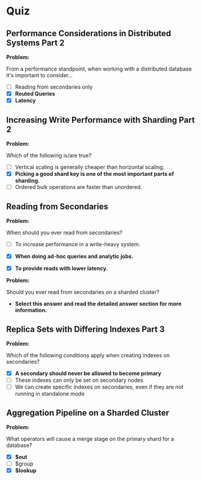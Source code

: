 # Quiz

## Performance Considerations in Distributed Systems Part 2

**Problem:**

From a performance standpoint, when working with a distributed database it's important to consider...

- [ ] Reading from secondaries only
- [x] **Routed Queries**
- [x] **Latency**

## Increasing Write Performance with Sharding Part 2

**Problem:**

Which of the following is/are true?

- [ ] Vertical scaling is generally cheaper than horizontal scaling.
- [x] **Picking a good shard key is one of the most important parts of sharding.**
- [ ] Ordered bulk operations are faster than unordered.

## Reading from Secondaries

**Problem:**

When should you ever read from secondaries?

- [ ] To increase performance in a write-heavy system.
- [x] **When doing ad-hoc queries and analytic jobs.**
- [x] **To provide reads with lower latency.**


**Problem:**

Should you ever read from secondaries on a sharded cluster?

- **Select this answer and read the detailed answer section for more information.**

## Replica Sets with Differing Indexes Part 3

**Problem:**

Which of the following conditions apply when creating indexes on secondaries?

- [x] **A secondary should never be allowed to become primary**
- [ ] These indexes can only be set on secondary nodes
- [ ] We can create specific indexes on secondaries, even if they are not running in standalone mode

## Aggregation Pipeline on a Sharded Cluster

**Problem:**

What operators will cause a merge stage on the primary shard for a database?

- [x] **$out**
- [ ] $group
- [x] **$lookup**

